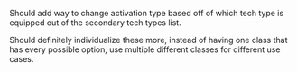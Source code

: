 Should add way to change activation type based off of which tech type is equipped out of the secondary tech types list.

Should definitely individualize these more, instead of having one class that has every possible option, use multiple different classes for different use cases.
